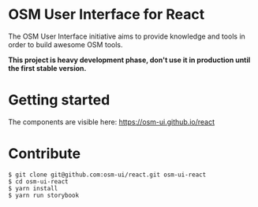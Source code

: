 # OSM User Interface for React

The OSM User Interface initiative aims to provide knowledge and tools in order to build awesome OSM tools.


**This project is heavy development phase, don't use it in production until the first stable version.**


# Getting started

The components are visible here: https://osm-ui.github.io/react


# Contribute

```
$ git clone git@github.com:osm-ui/react.git osm-ui-react
$ cd osm-ui-react
$ yarn install
$ yarn run storybook
```
